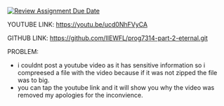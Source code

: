[![Review Assignment Due Date](https://classroom.github.com/assets/deadline-readme-button-22041afd0340ce965d47ae6ef1cefeee28c7c493a6346c4f15d667ab976d596c.svg)](https://classroom.github.com/a/t3R5xMK5)

YOUTUBE LINK:
https://youtu.be/ucd0NhFVyCA 

GITHUB LINK:
https://github.com/IIEWFL/prog7314-part-2-eternal.git 

PROBLEM:
- i couldnt post a youtube video as it has sensitive information so i compreesed a file with the video because if it was not zipped the file was to big.
- you can tap the youtube link and it will show you why the video was removed my apologies for the inconvience.
